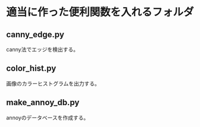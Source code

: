 # 適当に作った便利関数を入れるフォルダ

## canny_edge.py
canny法でエッジを検出する。

## color_hist.py
画像のカラーヒストグラムを出力する。

## make_annoy_db.py
annoyのデータベースを作成する。